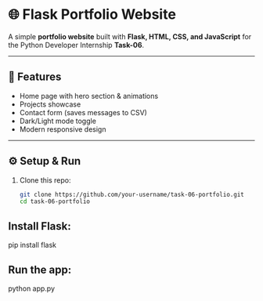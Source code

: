 # 🌐 Flask Portfolio Website

A simple **portfolio website** built with **Flask, HTML, CSS, and JavaScript** for the Python Developer Internship **Task-06**.

---

## 🚀 Features
- Home page with hero section & animations  
- Projects showcase  
- Contact form (saves messages to CSV)  
- Dark/Light mode toggle  
- Modern responsive design  

---

## ⚙️ Setup & Run
1. Clone this repo:
   ```bash
   git clone https://github.com/your-username/task-06-portfolio.git
   cd task-06-portfolio

## Install Flask:
pip install flask

## Run the app:
python app.py
